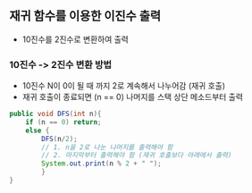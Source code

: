 ## 재귀 함수를 이용한 이진수 출력
* 10진수를 2진수로 변환하여 출력
### 10진수 -> 2진수 변환 방법
* 10진수 N이 0이 될 때 까지 2로 계속해서 나누어감 (재귀 호출)
* 재귀 호출이 종료되면 (n == 0) 나머지를 스택 상단 메소드부터 출력
```java
public void DFS(int n){
    if (n == 0) return;
    else {
        DFS(n/2);
        // 1. n을 2로 나눈 나머지를 출력해야 함
        // 2. 마지막부터 출력해야 함 (재귀 호출보다 아래에서 출력) 
        System.out.print(n % 2 + " ");
        }
}
```